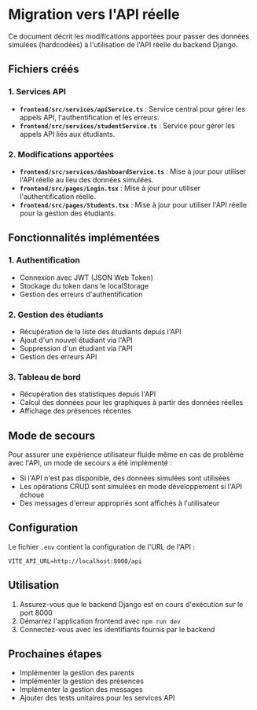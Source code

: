 # Migration vers l'API réelle

Ce document décrit les modifications apportées pour passer des données simulées (hardcodées) à l'utilisation de l'API réelle du backend Django.

## Fichiers créés

### 1. Services API

- **`frontend/src/services/apiService.ts`** : Service central pour gérer les appels API, l'authentification et les erreurs.
- **`frontend/src/services/studentService.ts`** : Service pour gérer les appels API liés aux étudiants.

### 2. Modifications apportées

- **`frontend/src/services/dashboardService.ts`** : Mise à jour pour utiliser l'API réelle au lieu des données simulées.
- **`frontend/src/pages/Login.tsx`** : Mise à jour pour utiliser l'authentification réelle.
- **`frontend/src/pages/Students.tsx`** : Mise à jour pour utiliser l'API réelle pour la gestion des étudiants.

## Fonctionnalités implémentées

### 1. Authentification

- Connexion avec JWT (JSON Web Token)
- Stockage du token dans le localStorage
- Gestion des erreurs d'authentification

### 2. Gestion des étudiants

- Récupération de la liste des étudiants depuis l'API
- Ajout d'un nouvel étudiant via l'API
- Suppression d'un étudiant via l'API
- Gestion des erreurs API

### 3. Tableau de bord

- Récupération des statistiques depuis l'API
- Calcul des données pour les graphiques à partir des données réelles
- Affichage des présences récentes

## Mode de secours

Pour assurer une expérience utilisateur fluide même en cas de problème avec l'API, un mode de secours a été implémenté :

- Si l'API n'est pas disponible, des données simulées sont utilisées
- Les opérations CRUD sont simulées en mode développement si l'API échoue
- Des messages d'erreur appropriés sont affichés à l'utilisateur

## Configuration

Le fichier `.env` contient la configuration de l'URL de l'API :

```
VITE_API_URL=http://localhost:8000/api
```

## Utilisation

1. Assurez-vous que le backend Django est en cours d'exécution sur le port 8000
2. Démarrez l'application frontend avec `npm run dev`
3. Connectez-vous avec les identifiants fournis par le backend

## Prochaines étapes

- Implémenter la gestion des parents
- Implémenter la gestion des présences
- Implémenter la gestion des messages
- Ajouter des tests unitaires pour les services API
